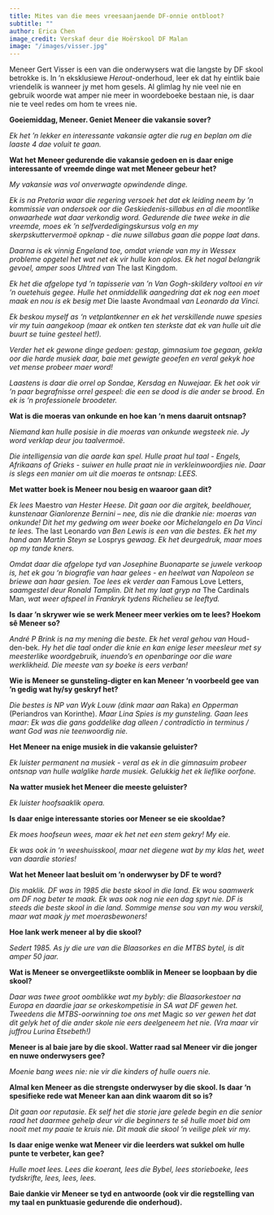 ```yaml
---
title: Mites van die mees vreesaanjaende DF-onnie ontbloot?
subtitle: ""
author: Erica Chen
image_credit: Verskaf deur die Hoërskool DF Malan
image: "/images/visser.jpg"
---
```


Meneer Gert Visser is een van die onderwysers wat die langste by DF skool betrokke is. In ’n eksklusiewe _Herout_-onderhoud, leer ek dat hy eintlik baie vriendelik is wanneer jy met hom gesels. Al glimlag hy nie veel nie en gebruik woorde wat amper nie meer in woordeboeke bestaan nie, is daar nie te veel redes om hom te vrees nie.

**Goeiemiddag, Meneer. Geniet Meneer die vakansie sover?**

_Ek het ’n lekker en interessante vakansie agter die rug en beplan om die laaste 4 dae voluit te gaan._

**Wat het Meneer gedurende die vakansie gedoen en is daar enige interessante of vreemde dinge wat met Meneer gebeur het?**

_My vakansie was vol onverwagte opwindende dinge._

_Ek is na Pretoria waar die regering versoek het dat ek leiding neem by ’n kommissie van ondersoek oor die Geskiedenis-sillabus en al die moontlike onwaarhede wat daar verkondig word. Gedurende die twee weke in die vreemde, moes ek ’n selfverdedigingskursus volg en my skerpskuttervermoë opknap - die nuwe sillabus gaan die poppe laat dans._

_Daarna is ek vinnig Engeland toe, omdat vriende van my in Wessex probleme opgetel het wat net ek vir hulle kon oplos. Ek het nogal belangrik gevoel, amper soos Uhtred van_ The last Kingdom.

_Ek het die afgelope tyd ’n tapisserie van ’n Van Gogh-skildery voltooi en vir ’n ouetehuis gegee. Hulle het onmiddellik aangedring dat ek nog een moet maak en nou is ek besig met_ Die laaste Avondmaal _van Leonardo da Vinci._

_Ek beskou myself as ‘n vetplantkenner en ek het verskillende nuwe spesies vir my tuin aangekoop (maar ek ontken ten sterkste dat ek van hulle uit die buurt se tuine gesteel het!)._

_Verder het ek gewone dinge gedoen: gestap, gimnasium toe gegaan, gekla oor die harde musiek daar, baie met gewigte geoefen en veral gekyk hoe vet mense probeer maer word!_

_Laastens is daar die orrel op Sondae, Kersdag en Nuwejaar. Ek het ook vir ’n paar begrafnisse orrel gespeel: die een se dood is die ander se brood. En ek is ‘n professionele broodeter._

**Wat is die moeras van onkunde en hoe kan ‘n mens daaruit ontsnap?**

_Niemand kan hulle posisie in die moeras van onkunde wegsteek nie. Jy word verklap deur jou taalvermoë._

_Die intelligensia van die aarde kan spel. Hulle praat hul taal - Engels, Afrikaans of Grieks - suiwer en hulle praat nie in verkleinwoordjies nie. Daar is slegs een manier om uit die moeras te ontsnap: LEES._

**Met watter boek is Meneer nou besig en waaroor gaan dit?**

_Ek lees_ Maestro _van Hester Heese. Dit gaan oor die argitek, beeldhouer, kunstenaar Gianlorenze Bernini – nee, dis nie die drankie nie: moeras van onkunde! Dit het my gedwing om weer boeke oor Michelangelo en Da Vinci te lees._ The last Leonardo _van Ben Lewis is een van die bestes. Ek het my hand aan Martin Steyn se_ Losprys _gewaag. Ek het deurgedruk, maar moes op my tande kners._

_Omdat daar die afgelope tyd van Josephine Buonaparte se juwele verkoop is, het ek gou ‘n biografie van haar gelees - en heelwat van Napoleon se briewe aan haar gesien. Toe lees ek verder aan_ Famous Love Letters, _saamgestel deur Ronald Tamplin. Dit het my laat gryp na_ The Cardinals Man, _wat weer afspeel in Frankryk tydens Richelieu se leeftyd._

**Is daar ’n skrywer wie se werk Meneer meer verkies om te lees? Hoekom sê Meneer so?**

_André P Brink is na my mening die beste. Ek het veral gehou van_ Houd-den-bek. _Hy het die taal onder die knie en kan enige leser meesleur met sy meesterlike woordgebruik, inuendo’s en openbaringe oor die ware werklikheid. Die meeste van sy boeke is eers verban!_

**Wie is Meneer se gunsteling-digter en kan Meneer ‘n voorbeeld gee van ’n gedig wat hy/sy geskryf het?**

_Die bestes is NP van Wyk Louw (dink maar aan_ Raka) _en Opperman_ (Periandros van Korinthe). _Maar Lina Spies is my gunsteling. Gaan lees maar: Ek was die gans goddelike dag alleen / contradictio in terminus / want God was nie teenwoordig nie._

**Het Meneer na enige musiek in die vakansie geluister?**

_Ek luister permanent na musiek - veral as ek in die gimnasuim probeer ontsnap van hulle walglike harde musiek. Gelukkig het ek lieflike oorfone._

**Na watter musiek het Meneer die meeste geluister?**

_Ek luister hoofsaaklik opera._

**Is daar enige interessante stories oor Meneer se eie skooldae?**

_Ek moes hoofseun wees, maar ek het net een stem gekry! My eie._

_Ek was ook in ‘n weeshuisskool, maar net diegene wat by my klas het, weet van daardie stories!_

**Wat het Meneer laat besluit om ’n onderwyser by DF te word?**

_Dis maklik. DF was in 1985 die beste skool in die land. Ek wou saamwerk om DF nog beter te maak. Ek was ook nog nie een dag spyt nie. DF is steeds die beste skool in die land. Sommige mense sou van my wou verskil, maar wat maak jy met moerasbewoners!_

**Hoe lank werk meneer al by die skool?**

_Sedert 1985. As jy die ure van die Blaasorkes en die MTBS bytel, is dit amper 50 jaar._

**Wat is Meneer se onvergeetlikste oomblik in Meneer se loopbaan by die skool?**

_Daar was twee groot oomblikke wat my bybly: die Blaasorkestoer na Europa en daardie jaar se orkeskompetisie in SA wat DF gewen het. Tweedens die MTBS-oorwinning toe ons met_ Magic _so ver gewen het dat dit gelyk het of die ander skole nie eers deelgeneem het nie. (Vra maar vir juffrou Lurina Etsebeth!)_

**Meneer is al baie jare by die skool. Watter raad sal Meneer vir die jonger en nuwe onderwysers gee?**

_Moenie bang wees nie: nie vir die kinders of hulle ouers nie._

**Almal ken Meneer as die strengste onderwyser by die skool. Is daar ‘n spesifieke rede wat Meneer kan aan dink waarom dit so is?**

_Dit gaan oor reputasie. Ek self het die storie jare gelede begin en die senior raad het daarmee gehelp deur vir die beginners te sê hulle moet bid om nooit met my paaie te kruis nie. Dit maak die skool ’n veilige plek vir my._

**Is daar enige wenke wat Meneer vir die leerders wat sukkel om hulle punte te verbeter, kan gee?**

_Hulle moet lees. Lees die koerant, lees die Bybel, lees storieboeke, lees tydskrifte, lees, lees, lees._

**Baie dankie vir Meneer se tyd en antwoorde (ook vir die regstelling van my taal en punktuasie gedurende die onderhoud).**
